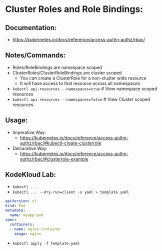 # Cluster Roles and Role Bindings:
## Documentation:
- https://kubernetes.io/docs/reference/access-authn-authz/rbac/

## Notes/Commands:
- Roles/RoleBindings are namespace scoped
- ClusterRoles/ClusterRoleBindings are cluster scoped
  - You *can* create a ClusterRole for a non-cluster wide resource
  - It will have access to that resource across all namespaces
- `kubectl api-resources --namespaces=true`  # View namespace scoped resources
- `kubectl api-resources --namespaces=false` # View Cluster scoped resources

















## Usage:
- Imperative Way:
  - https://kubernetes.io/docs/reference/access-authn-authz/rbac/#kubectl-create-clusterrole
- Delcarative Way:
  - https://kubernetes.io/docs/reference/access-authn-authz/rbac/#clusterrole-example

## KodeKloud Lab:
- `kubectl ...`
- `kubectl ... --dry-run=client -o yaml > template.yaml`
```yaml
apiVersion: v1
kind: Pod
metadata:
  name: myapp-pod
spec:
  containers:
  - name: nginx-container
    image: nginx
```
- `kubectl apply -f template.yaml`
